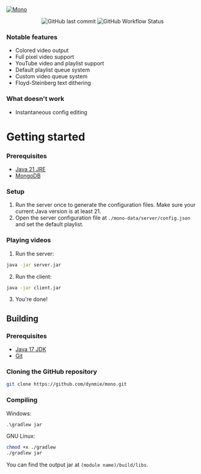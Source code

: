 [![Mono](https://socialify.git.ci/dynmie/mono/image?description=1&forks=1&issues=1&language=1&name=1&owner=1&pulls=1&stargazers=1&theme=Light)](https://github.com/dynmie/AOCBot)
<div align="center"><img alt="GitHub last commit" src="https://img.shields.io/github/last-commit/dynmie/mono?style=for-the-badge"> <img alt="GitHub Workflow Status" src="https://img.shields.io/github/actions/workflow/status/dynmie/mono/gradle.yml?branch=master&logo=github&style=for-the-badge"></div>

### Notable features
- Colored video output
- Full pixel video support
- YouTube video and playlist support
- Default playlist queue system 
- Custom video queue system 
- Floyd-Steinberg text dithering 

### What doesn't work
- Instantaneous config editing

# Getting started
### Prerequisites
- [Java 21 JRE](https://adoptium.net/temurin/releases/?version=21)
- [MongoDB](https://www.mongodb.com/try/download/community)

### Setup
1. Run the server once to generate the configuration files. Make sure your current Java version is at least 21.
2. Open the server configuration file at `./mono-data/server/config.json` and set the default playlist.

### Playing videos
1. Run the server:
```bash
java -jar server.jar
```

2. Run the client:
```bash
java -jar client.jar
```
3. You're done!

## Building
### Prerequisites
- [Java 17 JDK](https://adoptium.net/temurin/releases/?version=17)
- [Git](https://git-scm.com/downloads)

### Cloning the GitHub repository
```bash
git clone https://github.com/dynmie/mono.git
```
### Compiling
Windows:
```cmd
.\gradlew jar
```

GNU Linux:
```bash
chmod +x ./gradlew
./gradlew jar
```

You can find the output jar at `(module name)/build/libs`.